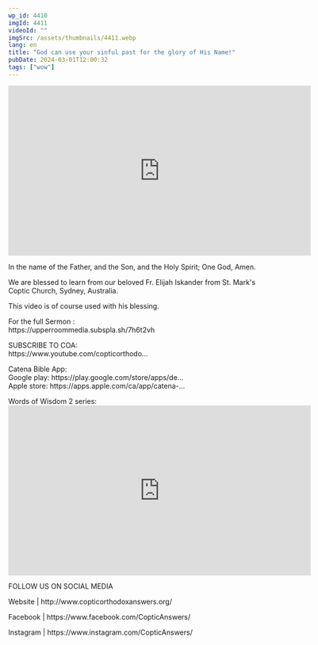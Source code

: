 ```yaml
---
wp_id: 4410
imgId: 4411
videoId: ""
imgSrc: /assets/thumbnails/4411.webp
lang: en
title: "God can use your sinful past for the glory of His Name!"
pubDate: 2024-03-01T12:00:32
tags: ["wow"]
---
```


<p><iframe loading="lazy" title="" src="https://www.youtube.com/embed/_NIXP7mTOXs" width="609.52" height="342.85" frameborder="0" allowfullscreen="allowfullscreen"></iframe></p>
<p>In the name of the Father, and the Son, and the Holy Spirit; One God, Amen.</p>
<p>We are blessed to learn from our beloved Fr. Elijah Iskander from St. Mark's Coptic Church, Sydney, Australia.</p>
<p>This video is of course used with his blessing.</p>

<p>For the full Sermon :<br />
https://upperroommedia.subspla.sh/7h6t2vh</p>
<p>SUBSCRIBE TO COA:<br />
https://www.youtube.com/copticorthodo​&#8230;</p>
<p>Catena Bible App:<br />
Google play: https://play.google.com/store/apps/de&#8230;​<br />
Apple store: https://apps.apple.com/ca/app/catena-​​&#8230;</p>
<p>Words of Wisdom 2 series:<br />
<iframe loading="lazy" title="YouTube video player" src="https://www.youtube.com/embed/videoseries?si=Tc4SoZIX0bXjAZe0&amp;list=PLA20bNyz8F1DWwPAaKKwnEtNmB4URhPL4" width="609.52" height="342.85" frameborder="0" allowfullscreen="allowfullscreen"></iframe></p>
<p>FOLLOW US ON SOCIAL MEDIA</p>
<p>Website | http://www.copticorthodoxanswers.org/​</p>
<p>Facebook | https://www.facebook.com/CopticAnswers/​</p>
<p>Instagram | https://www.instagram.com/CopticAnswers/</p>
